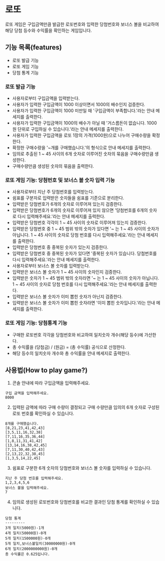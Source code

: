 # 로또

로또 게임은 구입금액만큼 발급한 로또번호와 입력한 당첨번호와 보너스 볼을 비교하여 해당 당첨 등수와 수익률을 확인하는 게임입니다.

## 기능 목록(features)

* 로또 발급 기능
* 로또 게임 기능
* 당첨 통계 기능

### 로또 발급 기능

* 사용자로부터 구입금액을 입력받는다.
* 사용자가 입력한 구입금액이 1000 이상이면서 1000의 배수인지 검증한다.
* 사용자가 입력한 구입금액이 1000 미만일 때 '구입금액이 부족합니다.'라는 안내 메세지를 출력한다.
* 사용자가 입력한 구입금액이 1000의 배수가 아닐 때 '거스름돈이 없습니다. 1000원 단위로 
구입하실 수 있습니다.'라는 안내 메세지를 출력한다.
* 사용자가 입력한 구입금액을 로또 1장의 가격(1000원)으로 나누어 구매수량을 확정한다.
* 확정한 구매수량을 '~개를 구매했습니다.'의 형식으로 안내 메세지를 출력한다.
* 임의로 추출된 1 ~ 45 사이의 6개 숫자로 이루어진 숫자의 묶음을 구매수량만큼 생성한다.
* 구매수량만큼 생성된 숫자의 묶음을 출력한다.

### 로또 게임 기능: 당첨번호 및 보너스 볼 숫자 입력 기능

* 사용자로부터 지난 주 당첨번호를 입력받는다.
* 쉼표를 구분자로 입력받은 숫자들을 쉼표를 기준으로 분리한다.
* 입력받은 당첨번호가 6개의 숫자로 이루어져 있는지 검증한다.
* 입력받은 당첨번호가 6개의 숫자로 이루어져 있지 않으면 '당첨번호를 6개의 숫자로 다시 입력해주세요.'라는 안내 메세지를 출력한다.
* 입력받은 당첨번호 각각이 1 ~ 45 사이의 숫자로 이루어져 있는지 검증한다.
* 입력받은 당첨번호 중 1 ~ 45 범위 밖의 숫자가 있다면 '~ 는 1 ~ 45 사이의 숫자가 아닙니다. 1 ~ 45 사이의 숫자로 당첨 번호를 다시 입력해주세요.'라는 안내 메세지를 출력한다.
* 입력받은 당첨번호 중 중복된 숫자가 있는지 검증한다.
* 입력받은 당첨번호 중 중복된 숫자가 있다면 '중복된 숫자가 있습니다. 당첨번호를 다시 입력해주세요.'라는 안내 메세지를 출력한다.
* 사용자로부터 보너스 볼 숫자를 입력받는다.
* 입력받은 보너스 볼 숫자가 1 ~ 45 사이의 숫자인지 검증한다.
* 입력받은 숫자가 1 ~ 45 범위 밖의 숫자라면 '~ 는 1 ~ 45 사이의 숫자가 아닙니다. 1 ~ 45 사이의 숫자로 당첨 번호를 다시 입력해주세요.'라는 안내 메세지를 출력한다.
* 입력받은 보너스 볼 숫자가 이미 뽑힌 숫자가 아닌지 검증한다.
* 입력받은 보너스 볼 숫자가 이미 뽑힌 숫자라면 '이미 뽑힌 숫자입니다.'라는 안내 메세지를 출력한다.

### 로또 게임 기능: 당첨통계 기능

* 구매한 로또번호 각각을 당첨번호와 비교하여 일치숫자 개수(해당 등수)에 가산한다.
* 총 수익률을 (당첨금) / (원금) = (총 수익률) 공식으로 산정한다.
* 해당 등수의 일치숫자 개수와 총 수익률을 안내 메세지로 출력한다.

## 사용법(How to play game?)

1) 콘솔 안내에 따라 구입금액을 입력해주세요.

```
구입 금액을 입력해주세요.
8000
```

2) 입력된 금액에 따라 구매 수량이 결정되고 구매 수량만큼 임의의 6개 숫자로 구성된 로또 번호를 확인하실 수 있습니다.

```
8개를 구매했습니다.
[8,21,23,41,42,43]
[3,5,11,16,32,38]
[7,11,16,35,36,44]
[1,8,11,31,41,42]
[13,14,16,38,42,45]
[7,11,30,40,42,43]
[2,13,22,32,38,45]
[1,3,5,14,22,45]
```

3) 쉼표로 구분한 6개 숫자의 당첨번호와 보너스 볼 숫자를 입력하실 수 있습니다. 

```
지난 주 당첨 번호를 입력해주세요.
1,2,3,4,5,6
보너스 볼을 입력해주세요.
7
```
 
4) 임의로 생성된 로또번호와 당첨번호를 비교한 결과인 당첨 통계를 확인하실 수 있습니다.

```
당첨 통계
---------
3개 일치(5000원)-1개
4개 일치(50000원)-0개
5개 일치(1500000원)-0개
5개 일치,보너스볼일치(30000000원)-0개
6개 일치(2000000000원)-0개
총 수익률은 0.625입니다.
```